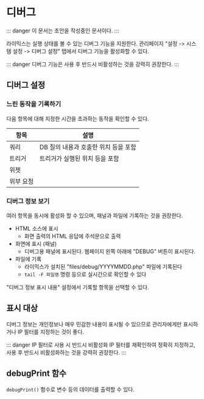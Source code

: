 # 디버그

::: danger
이 문서는 초안을 작성중인 문서이다.
:::

라이믹스는 실행 상태를 볼 수 있는 디버그 기능을 지원한다. 관리페이지 "설정 -> 시스템 설정 -> 디버그 설정" 탭에서 디버그 기능을 활성화할 수 있다.

::: danger
디버그 기능은 사용 후 반드시 비활성하는 것을 강력히 권장한다.
:::

## 디버그 설정

### 느린 동작을 기록하기

다음 항목에 대해 지정한 시간을 초과하는 동작을 확인할 수 있다.

| 항목      | 설명                                 |
| --------- | ------------------------------------ |
| 쿼리      | DB 질의 내용과 호출한 위치 등을 포함 |
| 트리거    | 트리거가 실행된 위치 등을 포함       |
| 위젯      |                                      |
| 위부 요청 |                                      |

### 디버그 정보 보기

여러 항목을 동시에 활성화 할 수 있으며, 패널과 파일에 기록하는 것을 권장한다.

- HTML 소스에 표시
  - 화면 출력의 HTML 응답에 주석문으로 출력
- 화면에 표시 (패널)
  - 디버그용 패널에 표시된다. 웹페이지 왼쪽 아래에 "DEBUG" 버튼이 표시된다.
- 파일에 기록
  - 라이믹스가 설치된 "files/debug/YYYYMMDD.php" 파일에 기록된다
  - `tail -F 파일명` 명령 등으로 실시간으로 확인할 수 있다

"디버그 정보 표시 내용" 설정에서 기록할 항목을 선택할 수 있다.

## 표시 대상

디버그 정보는 개인정보나 매우 민감한 내용이 표시될 수 있으므로 관리자에게만 표시하거나 IP 필터를 지정하는 것이 좋다.

::: danger IP 필터로 사용 시 반드시 비활성화
IP 필터를 재확인하여 정확히 지정하고, 사용 후 반드시 비활성화하는 것을 강력히 권장한다.
:::

## debugPrint 함수

`debugPrint()` 함수로 변수 등의 데이터를 출력할 수 있다.
